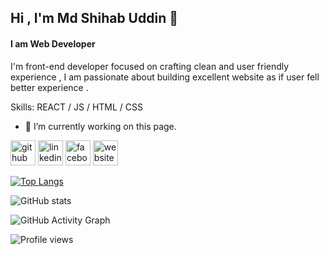## Hi , I'm Md Shihab Uddin 👋
#### I am Web Developer


I'm front-end developer focused on crafting clean and user friendly experience , I am passionate about building excellent website as if user fell better experience .

Skills: REACT / JS / HTML / CSS

- 🔭 I’m currently working on this page. 


[<img src='https://cdn.jsdelivr.net/npm/simple-icons@3.0.1/icons/github.svg' alt='github' height='40'>](https://github.com/https://github.com/Shihab2022)  [<img src='https://cdn.jsdelivr.net/npm/simple-icons@3.0.1/icons/linkedin.svg' alt='linkedin' height='40'>](https://www.linkedin.com/in/https://www.linkedin.com/in/shihab-uddin-4b6369241//)  [<img src='https://cdn.jsdelivr.net/npm/simple-icons@3.0.1/icons/facebook.svg' alt='facebook' height='40'>](https://www.facebook.com/https://www.facebook.com/mdshihab.uddin.92372446?_rdc=1&_rdr)  [<img src='https://cdn.jsdelivr.net/npm/simple-icons@3.0.1/icons/icloud.svg' alt='website' height='40'>](https://shihab-uddin-48ccf.web.app/)  

[![Top Langs](https://github-readme-stats.vercel.app/api/top-langs/?username=https://github.com/Shihab2022)](https://github.com/anuraghazra/github-readme-stats)

![GitHub stats](https://github-readme-stats.vercel.app/api?username=https://github.com/Shihab2022&show_icons=true)  

![GitHub Activity Graph](https://activity-graph.herokuapp.com/graph?username=https://github.com/Shihab2022)  

![Profile views](https://gpvc.arturio.dev/https://github.com/Shihab2022)  


